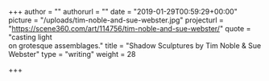 +++
author = ""
authorurl = ""
date = "2019-01-29T00:59:29+00:00"
picture = "/uploads/tim-noble-and-sue-webster.jpg"
projecturl = "https://scene360.com/art/114756/tim-noble-and-sue-webster/"
quote = "casting light <br/> on grotesque assemblages."
title = "Shadow Sculptures by Tim Noble & Sue Webster"
type = "writing"
weight = 28

+++
